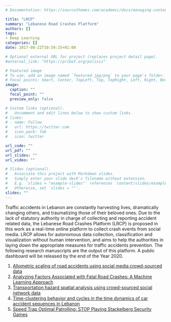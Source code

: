 ```yaml
---
# Documentation: https://sourcethemes.com/academic/docs/managing-content/

title: "LRCP"
summary: "Lebanese Road Crashes Platform"
authors: []
tags:
- Deep Learning
categories: []
date: 2017-08-22T10:59:15+01:00

# Optional external URL for project (replaces project detail page).
#external_link: "https://pribot.org/polisis"

# Featured image
# To use, add an image named `featured.jpg/png` to your page's folder.
# Focal points: Smart, Center, TopLeft, Top, TopRight, Left, Right, BottomLeft, Bottom, BottomRight.
image:
  caption: ""
  focal_point: ""
  preview_only: false

# Custom links (optional).
#   Uncomment and edit lines below to show custom links.
# links:
# - name: Follow
#   url: https://twitter.com
#   icon_pack: fab
#   icon: twitter

url_code: ""
url_pdf: ""
url_slides: ""
url_video: ""

# Slides (optional).
#   Associate this project with Markdown slides.
#   Simply enter your slide deck's filename without extension.
#   E.g. `slides = "example-slides"` references `content/slides/example-slides.md`.
#   Otherwise, set `slides = ""`.
slides: ""
---
```


Traffic accidents in Lebanon are constantly harvesting lives, dramatically changing others, and traumatizing those of their beloved ones. Due to the lack of statutory authority in charge of collecting and reporting accident related data, the Lebanese Road Crashes Platform (LRCP) is proposed in this work as a real-time online platform to collect crash events from social media. LRCP allows for autonomous data collection, classification and visualization without human intervention, and aims to help the authorities in laying down the appropriate measures for traffic accidents prevention. The following research manuscripts are the output of this platform. A public dashboard will be released by the end of the Year 2020.

1. <a href="https://www.sciencedirect.com/science/article/abs/pii/S0378437119319703" target="_blank"> Allometric scaling of road accidents using social media crowd-sourced data </a>
2. <a href="https://www.mdpi.com/1660-4601/17/11/4111" target="_blank"> Analyzing Factors Associated with Fatal Road Crashes: A Machine Learning Approach</a>
3. <a href="https://www.sciencedirect.com/science/article/abs/pii/S0378437119300251" target="_blank">Transportation hazard spatial analysis using crowd-sourced social network data</a>
4. <a href="https://www.sciencedirect.com/science/article/abs/pii/S0378437118313840" target="_blank">Time-clustering behavior and cycles in the time dynamics of car accident sequences in Lebanon</a>
5. <a href="https://link.springer.com/article/10.1007/s11277-017-5029-y" target="_blank">Speed Trap Optimal Patrolling: STOP Playing Stackelberg Security Games</a>
